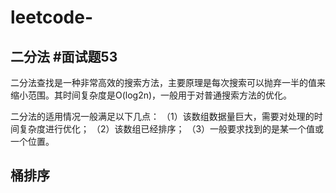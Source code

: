 # leetcode-

## 二分法 #面试题53
二分法查找是一种非常高效的搜索方法，主要原理是每次搜索可以抛弃一半的值来缩小范围。其时间复杂度是O(log2n)，一般用于对普通搜索方法的优化。
<p>二分法的适用情况一般满足以下几点：
（1）该数组数据量巨大，需要对处理的时间复杂度进行优化；
（2）该数组已经排序；
（3）一般要求找到的是某一个值或一个位置。
  
## 桶排序
